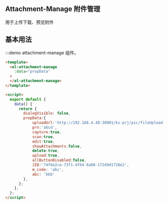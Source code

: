 <script>
  export default {
    
    data() {
      return {
        propData:{
            uploadUrl:'http://192.168.2.225/ks-prj/pic/fileUpload',
            prn:'282487465832',
            capture:true,
            scan:true,
            edit:true,
            showAttachments:false,
            delete:true,
            upload:true,
            allButtonDisabled:false,
            JID: '4991CE4D515C6DE90d78f369-8207-4212-a520-da0e11f9ecce',
            m_code: 'abc',
            abc: 'bbb'
        },
      }
        
    }
  }
</script>

## Attachment-Manage 附件管理

用于上传下载、预览附件

## 基本用法

:::demo attachment-manage 组件。
```html
<template>
  <el-attachment-manage
    :data="propData"
  >
  </el-attachment-manage>
</template>

<script>
  export default {
    data() {
      return {
        dialogVisible: false,
        propData:{
            uploadUrl:'http://192.168.4.48:30001/ks-prj/pic/fileUpload',
            prn:'abcd',
            capture:true,
            scan:true,
            edit:true,
            showAttachments:false,
            delete:true,
            upload:true,
            allButtonDisabled:false,
            JID:'74f6e2ca-73f1-4f64-8a08-1f2d9d1728e2',
            m_code: 'abc',
            abc: 'bbb'
        },
      };
    },
  };
</script>

```
